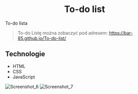  <h1 align="center"> To-do list </h1>
To-do lista


>To-do Listę można zobaczyć pod adresem: https://bar-85.github.io/To-do-list/



## Technologie
* HTML
* CSS
* JavaScript



![Screenshot_6](https://user-images.githubusercontent.com/105555319/187288435-cc086cb2-6fc2-4b16-9ace-3e1c0177d200.png)
![Screenshot_7](https://user-images.githubusercontent.com/105555319/187288450-ab734a50-6bc6-4ba4-a690-9a7f9f389c77.png)



